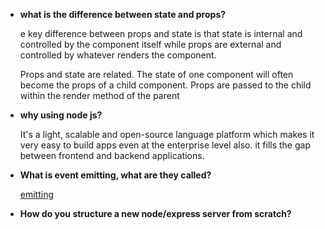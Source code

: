 - **what is the difference between state and props?**

  e key difference between props and state is that state is internal and controlled by the component itself while props are external and controlled by whatever renders the component.

  Props and state are related. The state of one component will often become the props of a child component. Props are passed to the child within the render method of the parent

- **why using node js?**

  It's a light, scalable and open-source language platform which makes it very easy to build apps even at the enterprise level also. it fills the gap between frontend and backend applications.

- **What is event emitting, what are they called?**

  [emitting](https://stackoverflow.com/questions/13438924/what-is-an-event-emitter)

- **How do you structure a new node/express server from scratch?**
